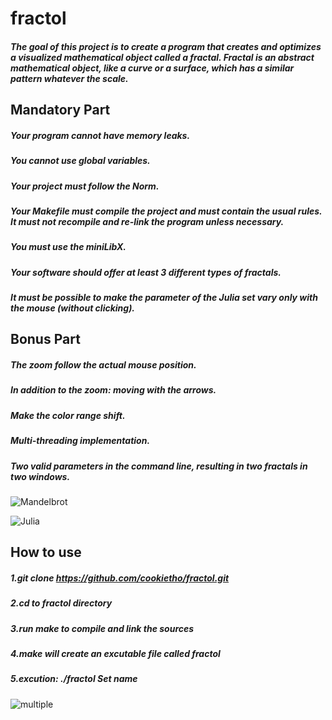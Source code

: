 # fractol
##### The goal of this project is to create a program that creates and optimizes a visualized mathematical object called a fractal. Fractal is an abstract mathematical object, like a curve or a surface, which has a similar pattern whatever the scale. 

##  Mandatory Part
##### Your program cannot have memory leaks.
##### You cannot use global variables.
##### Your project must follow the Norm.
##### Your Makefile must compile the project and must contain the usual rules. It must not recompile and re-link the program unless necessary.
##### You must use the miniLibX.
##### Your software should offer at least 3 different types of fractals.
##### It must be possible to make the parameter of the Julia set vary only with the mouse (without clicking).

## Bonus Part
##### The zoom follow the actual mouse position.
##### In addition to the zoom: moving with the arrows.
##### Make the color range shift.
##### Multi-threading implementation.
##### Two valid parameters in the command line, resulting in two fractals in two windows.

![Mandelbrot](https://github.com/cookietho/fractol/blob/master/Mandelbrot.gif)

![Julia](https://github.com/cookietho/fractol/blob/master/Julia.gif)

##  How to use
##### 1.git clone https://github.com/cookietho/fractol.git
##### 2.cd to fractol directory
##### 3.run make to compile and link the sources
##### 4.make will create an excutable file called fractol
##### 5.excution: ./fractol Set name

![multiple](https://github.com/cookietho/fractol/blob/master/Multiple.gif)
